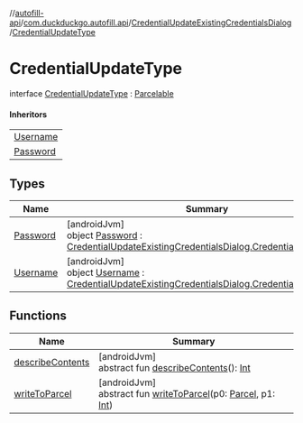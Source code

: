 //[autofill-api](../../../../index.md)/[com.duckduckgo.autofill.api](../../index.md)/[CredentialUpdateExistingCredentialsDialog](../index.md)/[CredentialUpdateType](index.md)

# CredentialUpdateType

interface [CredentialUpdateType](index.md) : [Parcelable](https://developer.android.com/reference/kotlin/android/os/Parcelable.html)

#### Inheritors

| |
|---|
| [Username](-username/index.md) |
| [Password](-password/index.md) |

## Types

| Name | Summary |
|---|---|
| [Password](-password/index.md) | [androidJvm]<br>object [Password](-password/index.md) : [CredentialUpdateExistingCredentialsDialog.CredentialUpdateType](index.md) |
| [Username](-username/index.md) | [androidJvm]<br>object [Username](-username/index.md) : [CredentialUpdateExistingCredentialsDialog.CredentialUpdateType](index.md) |

## Functions

| Name | Summary |
|---|---|
| [describeContents](../../../com.duckduckgo.autofill.api.domain.app/-login-credentials/index.md#-1578325224%2FFunctions%2F1052887353) | [androidJvm]<br>abstract fun [describeContents](../../../com.duckduckgo.autofill.api.domain.app/-login-credentials/index.md#-1578325224%2FFunctions%2F1052887353)(): [Int](https://kotlinlang.org/api/latest/jvm/stdlib/kotlin/-int/index.html) |
| [writeToParcel](../../../com.duckduckgo.autofill.api.domain.app/-login-credentials/index.md#-1754457655%2FFunctions%2F1052887353) | [androidJvm]<br>abstract fun [writeToParcel](../../../com.duckduckgo.autofill.api.domain.app/-login-credentials/index.md#-1754457655%2FFunctions%2F1052887353)(p0: [Parcel](https://developer.android.com/reference/kotlin/android/os/Parcel.html), p1: [Int](https://kotlinlang.org/api/latest/jvm/stdlib/kotlin/-int/index.html)) |
